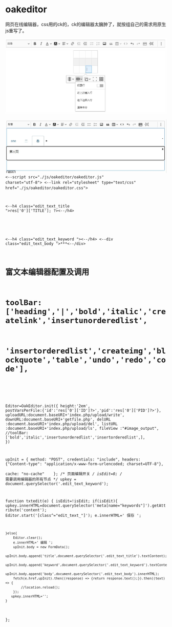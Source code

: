 # oakeditor
网页在线编辑器，css用的ck的，ck的编辑器太臃肿了，就按组自己的需求用原生js重写了。

![image](https://github.com/chouyou/oakeditor/blob/main/img/13.jpg)

![image](https://github.com/chouyou/oakeditor/blob/main/img/12.jpg)
<code>
<--script src="./js/oakeditor/oakeditor.js" charset="utf-8"></script>
<--link rel="stylesheet" type="text/css" href="./js/oakeditor/oakeditor.css">

<--h4 class="edit_text_title "><?php echo $this->res['0']['TITLE']; ?><--/h4>
<!-- 本页关键字编辑部分 ，js更新 -->
<--h4 class="edit_text_keyword "><--/h4>
<--div class="edit_text_body ">***<--/div>

# 富文本编辑器配置及调用 
# toolBar:['heading','|','bold','italic','createlink','insertunorderedlist',
# 'insertorderedlist','createimg','blockquote','table','undo','redo','code'],
#

Editor=OakEditor.init({
	height:'2em',
	postVarsPerFile:{'id':'<?php echo $this->res['0']['ID']?>','pid':'<?php echo $this->res['0']['PID']?>'},
	uploadURL:document.baseURI+'index.php/upload/write',
	downURL:document.baseURI+'getfile.php',
	delURL   :document.baseURI+'index.php/upload/del',
	listURL  :document.baseURI+'index.php/upload/ls',
	fileView :"#image_output",
	//toolBar:['bold','italic','insertunorderedlist','insertorderedlist',],
})

upInit = {
	method: "POST",
  	credentials: "include",
  	headers: {"Content-type": "application/x-www-form-urlencoded; charset=UTF-8"},
  	cache: "no-cache"   
};
/* 页面编辑开关 */
isEdit=0;
/* 需要调用编辑器的所有节点 */
upkey = document.querySelector('.edit_text_keyword');

function txtedit(e)
{
	isEdit=!isEdit;
	if(isEdit){
		upkey.innerHTML=document.querySelector('meta[name="keywords"]').getAttribute('content');
		Editor.start('[class^="edit_text_"]');
		e.innerHTML=' 保存 ';

	}else{
		Editor.clear();
		e.innerHTML=' 编辑 ';
		upInit.body = new FormData();
		upInit.body.append('title',document.querySelector('.edit_text_title').textContent);
		upInit.body.append('keyword',document.querySelector('.edit_text_keyword').textContent);
		upInit.body.append('body',document.querySelector('.edit_text_body').innerHTML);
		fetch(e.href,upInit).then((response) => {return response.text();}).then((text) => {
			//location.reload();
		});
	   upkey.innerHTML='';	
	}
};
</code>
